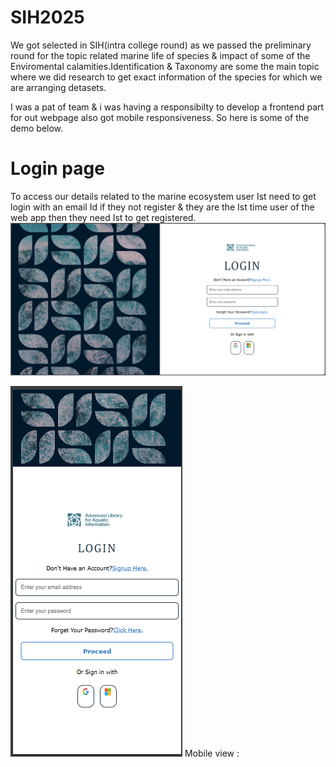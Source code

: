 # SIH2025
We got selected in SIH(intra college round) as we passed the preliminary round for the topic related marine life of species & impact of some of the Enviromental calamities.Identification & Taxonomy are some the main topic where we did research to get exact information of the species for which we are arranging detasets.

I was a pat of team & i was having a responsibilty to develop a frontend part for out webpage also got mobile responsiveness.
So here is some of the demo below.
# Login page
To access our details related to the marine ecosystem  user Ist need to get login with an email Id 
if they not register & they are the Ist time user of the web app then they need Ist to get registered.
![alt text](<Demo WEB.png>)

![alt text](<Demo Login mobile.png>)
Mobile view :